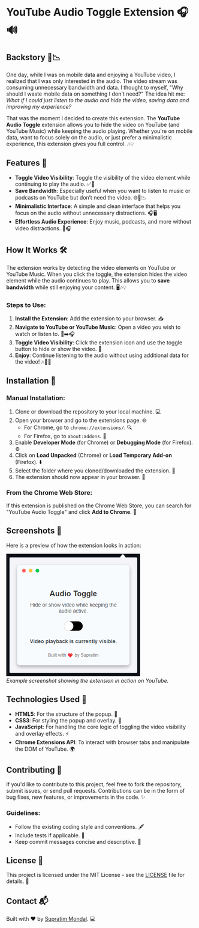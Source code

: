 # YouTube Audio Toggle Extension 🎧🔊

## Backstory 📱📉

One day, while I was on mobile data and enjoying a YouTube video, I realized that I was only interested in the audio. The video stream was consuming unnecessary bandwidth and data. I thought to myself, "Why should I waste mobile data on something I don't need?" The idea hit me: *What if I could just listen to the audio and hide the video, saving data and improving my experience?*

That was the moment I decided to create this extension. The **YouTube Audio Toggle** extension allows you to hide the video on YouTube (and YouTube Music) while keeping the audio playing. Whether you're on mobile data, want to focus solely on the audio, or just prefer a minimalistic experience, this extension gives you full control. 🎶💡

## Features 🌟

- **Toggle Video Visibility**: Toggle the visibility of the video element while continuing to play the audio. ✅👀
- **Save Bandwidth**: Especially useful when you want to listen to music or podcasts on YouTube but don’t need the video. 🌐💾📉
- **Minimalistic Interface**: A simple and clean interface that helps you focus on the audio without unnecessary distractions. 🎧🖥️
- **Effortless Audio Experience**: Enjoy music, podcasts, and more without video distractions. 🖤🎧

## How It Works 🛠️

The extension works by detecting the video elements on YouTube or YouTube Music. When you click the toggle, the extension hides the video element while the audio continues to play. This allows you to **save bandwidth** while still enjoying your content. 🖥️🎶💡

### Steps to Use:

1. **Install the Extension**: Add the extension to your browser. 📥
2. **Navigate to YouTube or YouTube Music**: Open a video you wish to watch or listen to. 🎥➡️🎧
3. **Toggle Video Visibility**: Click the extension icon and use the toggle button to hide or show the video. 🔘
4. **Enjoy**: Continue listening to the audio without using additional data for the video! 🎶📱💾

## Installation 🚀

### Manual Installation:

1. Clone or download the repository to your local machine. 💻
2. Open your browser and go to the extensions page. 🌐
   - For Chrome, go to `chrome://extensions/`. 🔍
   - For Firefox, go to `about:addons`. 🦊
3. Enable **Developer Mode** (for Chrome) or **Debugging Mode** (for Firefox). ⚙️
4. Click on **Load Unpacked** (Chrome) or **Load Temporary Add-on** (Firefox). ⬇️
5. Select the folder where you cloned/downloaded the extension. 📂
6. The extension should now appear in your browser. 🌟

### From the Chrome Web Store:

If this extension is published on the Chrome Web Store, you can search for "YouTube Audio Toggle" and click **Add to Chrome**. 🛒

## Screenshots 📸

Here is a preview of how the extension looks in action:

![YouTube Audio Toggle Screenshot](assets/ss.png)  
*Example screenshot showing the extension in action on YouTube.*

## Technologies Used 🧰

- **HTML5**: For the structure of the popup. 📝
- **CSS3**: For styling the popup and overlay. 🎨
- **JavaScript**: For handling the core logic of toggling the video visibility and overlay effects. ⚡
- **Chrome Extensions API**: To interact with browser tabs and manipulate the DOM of YouTube. 🌍

## Contributing 🤝

If you'd like to contribute to this project, feel free to fork the repository, submit issues, or send pull requests. Contributions can be in the form of bug fixes, new features, or improvements in the code. ✨

### Guidelines:

- Follow the existing coding style and conventions. 🖋️
- Include tests if applicable. 🧪
- Keep commit messages concise and descriptive. 📑

## License 📝

This project is licensed under the MIT License - see the [LICENSE](LICENSE) file for details. 📜

## Contact 📬

Built with ❤️ by [Supratim Mondal](https://github.com/SupratimRK). 💻
